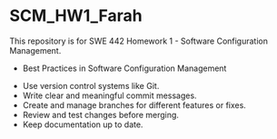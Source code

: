 # SCM_HW1_Farah
This repository is for SWE 442 Homework 1 - Software Configuration Management.

* Best Practices in Software Configuration Management

- Use version control systems like Git.
- Write clear and meaningful commit messages.
- Create and manage branches for different features or fixes.
- Review and test changes before merging.
- Keep documentation up to date.
